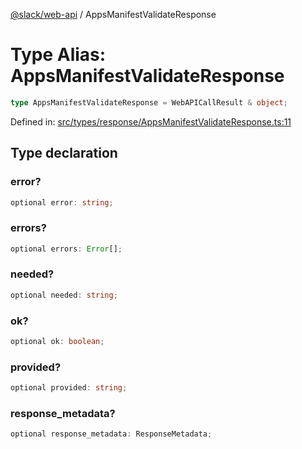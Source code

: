 [@slack/web-api](../index.md) / AppsManifestValidateResponse

# Type Alias: AppsManifestValidateResponse

```ts
type AppsManifestValidateResponse = WebAPICallResult & object;
```

Defined in: [src/types/response/AppsManifestValidateResponse.ts:11](https://github.com/slackapi/node-slack-sdk/blob/main/packages/web-api/src/types/response/AppsManifestValidateResponse.ts#L11)

## Type declaration

### error?

```ts
optional error: string;
```

### errors?

```ts
optional errors: Error[];
```

### needed?

```ts
optional needed: string;
```

### ok?

```ts
optional ok: boolean;
```

### provided?

```ts
optional provided: string;
```

### response\_metadata?

```ts
optional response_metadata: ResponseMetadata;
```
